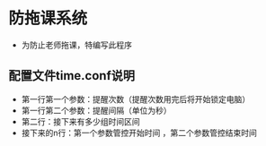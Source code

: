 # 防拖课系统
* 为防止老师拖课，特编写此程序 

## 配置文件time.conf说明 
* 第一行第一个参数：提醒次数（提醒次数用完后将开始锁定电脑） 
* 第一行第二个参数：提醒间隔（单位为秒） 
* 第二行：接下来有多少组时间区间 
* 接下来的n行：第一个参数管控开始时间 ，第二个参数管控结束时间 
